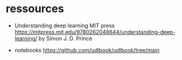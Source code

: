 # ressources

* Understanding deep learning MIT press
https://mitpress.mit.edu/9780262048644/understanding-deep-learning/
by Simon J. D. Prince

* notebooks
https://github.com/udlbook/udlbook/tree/main
